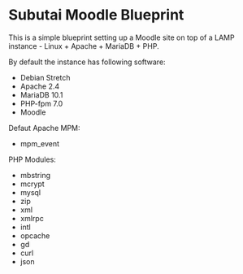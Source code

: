 # Subutai Moodle Blueprint

This is a simple blueprint setting up a Moodle site on top of a LAMP instance - Linux + Apache + MariaDB + PHP.

By default the instance has following software:
  - Debian Stretch
  - Apache 2.4
  - MariaDB 10.1
  - PHP-fpm 7.0
  - Moodle
 
 Defaut Apache MPM:
  - mpm_event
 
 PHP Modules:
  - mbstring
  - mcrypt
  - mysql
  - zip
  - xml
  - xmlrpc
  - intl
  - opcache
  - gd
  - curl
  - json
  

